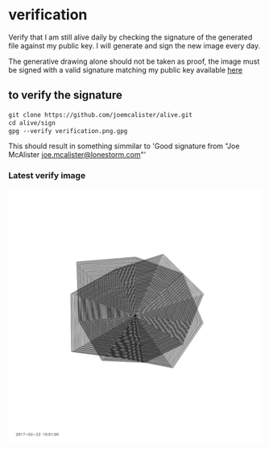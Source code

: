 # verification
Verify that I am still alive daily by checking the signature of the generated file against my public key. I will generate and sign the new image every day.

The generative drawing alone should not be taken as proof, the image must be signed with a valid signature matching my public key available [here]("https://keybase.io/portablestorm/key.asc")

## to verify the signature
```Shell
git clone https://github.com/joemcalister/alive.git
cd alive/sign
gpg --verify verification.png.gpg
```
This should result in something simmilar to 'Good signature from "Joe McAlister <joe.mcalister@lonestorm.com>"'

### Latest verify image
![Verify Image](/sign/verification.png?raw=true "Verification Image")